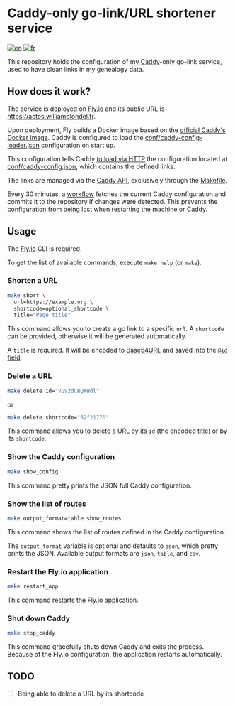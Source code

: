 # Caddy-only go-link/URL shortener service

[![en](https://img.shields.io/badge/lang-en-red.svg)](./README.md)
[![fr](https://img.shields.io/badge/lang-fr-blue.svg)](./docs/i18n/fr/README.md)


This repository holds the configuration of my [Caddy](https://caddyserver.com/)-only go-link service, used to have clean links in my genealogy data.
    
## How does it work?

The service is deployed on [Fly.io](https://fly.io) and its public URL is https://actes.williamblondel.fr.

Upon deployment, Fly builds a Docker image based on the [official Caddy's Docker image](https://hub.docker.com/_/caddy).
Caddy is configured to load the [conf/caddy-config-loader.json](conf/caddy-config-loader.json) configuration on start up.

This configuration tells Caddy [to load via HTTP](https://caddyserver.com/docs/modules/caddy.config_loaders.http) the configuration located at [conf/caddy-config.json](conf/caddy-config.json), which contains the defined links. 

The links are managed via the [Caddy API](https://caddyserver.com/docs/api), exclusively through the [Makefile](Makefile).

Every 30 minutes, a [workflow](.github/workflows/backup-caddy-config.yml) fetches the current Caddy configuration and commits it to the repository if changes were detected.
This prevents the configuration from being lost when restarting the machine or Caddy. 

## Usage

The [Fly.io](https://fly.io/docs/hands-on/install-flyctl/) CLI is required.

To get the list of available commands, execute `make help` (or `make`).

### Shorten a URL
```sh
make short \
  url=https://example.org \
  shortcode=optional_shortcode \
  title="Page title"
```

This command allows you to create a go link to a specific `url`. A `shortcode` can be provided, otherwise it will be generated automatically.

A `title` is required. It will be encoded to [Base64URL](https://base64.guru/standards/base64url) and saved into the [`@id` field](https://caddyserver.com/docs/api#using-id-in-json).

### Delete a URL
```sh
make delete id="VGVzdCBQYWdl"
```
or
```sh
make delete shortcode="62f21770"
```

This command allows you to delete a URL by its `id` (the encoded title) or by its `shortcode`.

### Show the Caddy configuration
```sh
make show_config
```

This command pretty prints the JSON full Caddy configuration.

###  Show the list of routes
```sh
make output_format=table show_routes
```

This command shows the list of routes defined in the Caddy configuration.

The `output_format` variable is optional and defaults to `json`, which pretty prints the JSON.
Available output formats are `json`, `table`, and `csv`.

### Restart the Fly.io application
```sh
make restart_app
```

This command restarts the Fly.io application.

### Shut down Caddy
```sh
make stop_caddy
```

This command gracefully shuts down Caddy and exits the process.
Because of the Fly.io configuration, the application restarts automatically.

## TODO
- [ ] Being able to delete a URL by its shortcode
